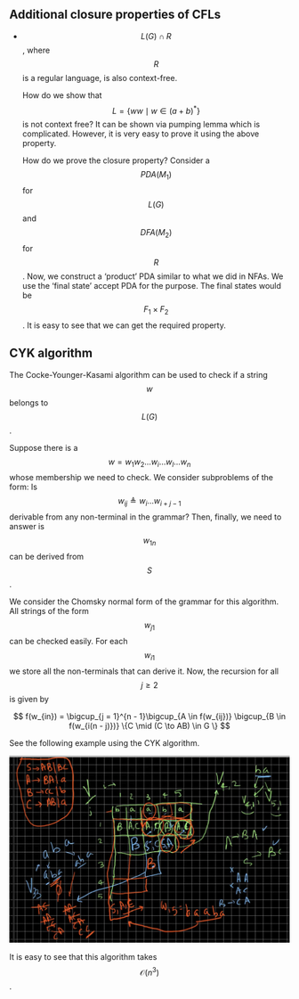 <!-- # Lecture 19

> `14-02-22` -->

## Additional closure properties of CFLs

- $$L(G) \cap R$$, where $$R$$ is a regular language, is also context-free.

  How do we show that $$L = \{ww \mid w \in (a + b)^*\}$$ is not context free? It can be shown via pumping lemma which is complicated. However, it is very easy to prove it using the above property.

  How do we prove the closure property? Consider a $$PDA(M_1)$$ for $$L(G)$$ and $$DFA(M_2)$$  for $$R$$. Now, we construct a ‘product’ PDA similar to what we did in NFAs. We use the ‘final state’ accept PDA for the purpose. The final states would be $$F_1 \times F_2$$. It is easy to see that we can get the required property. 

## CYK algorithm

The Cocke-Younger-Kasami algorithm can be used to check if a string $$w$$ belongs to $$L(G)$$.

Suppose there is a $$w = w_1 w_2 \dots w_i \dots w_l \dots w_n$$ whose membership we need to check. We consider subproblems of the form: Is $$w_{ij} \triangleq w_i \dots w_{i + j - 1}$$ derivable from any non-terminal in the grammar? Then, finally, we need to answer is $$w_{1n}$$ can be derived from $$S$$.

We consider the Chomsky normal form of the grammar for this algorithm. All strings of the form $$w_{j1}$$ can be checked easily. For each $$w_{i1}$$ we store all the non-terminals that can derive it. Now, the recursion for all $$j \geq 2$$ is given by


$$
f(w_{in}) = \bigcup_{j = 1}^{n - 1}\bigcup_{A \in f(w_{ij})} \bigcup_{B \in f(w_{i(n - j)})} \{C \mid (C \to AB) \in G \}
$$


See the following example using the CYK algorithm.

![image-20220222011041265](/assets/img/Automata/image-20220222011041265.png)

It is easy to see that this algorithm takes $$\mathcal O(n^3)$$.